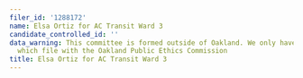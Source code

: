 ```yaml
---
filer_id: '1288172'
name: Elsa Ortiz for AC Transit Ward 3
candidate_controlled_id: ''
data_warning: This committee is formed outside of Oakland. We only have data on committees
  which file with the Oakland Public Ethics Commission
title: Elsa Ortiz for AC Transit Ward 3
---
```

